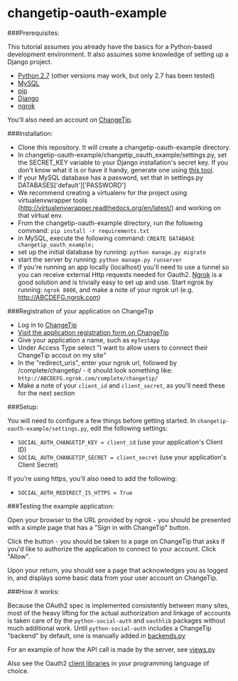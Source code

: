 # changetip-oauth-example

###Prerequisites:

This tutorial assumes you already have the basics for a Python-based development environment. It also assumes some knowledge of setting up a Django project.

- [Python 2.7](https://www.python.org/) (other versions may work, but only 2.7 has been tested)
- [MySQL](http://www.mysql.com/)
- [pip](https://pip.pypa.io/en/latest/)
- [Django](https://www.djangoproject.com/)
- [ngrok](https://ngrok.com/)

You'll also need an account on [ChangeTip](https://www.changetip.com/).

###Installation:

- Clone this repository. It will create a changetip-oauth-example directory.
- In changetip-oauth-example/changetip_oauth_example/settings.py, set the SECRET_KEY variable to your Django installation's secret key. If you don't know what it is or have it handy, generate one using [this tool](http://www.miniwebtool.com/django-secret-key-generator/).
- If your MySQL database has a password, set that in settings.py DATABASES['default']['PASSWORD']
- We recommend creating a virtualenv for the project using virtualenvwrapper tools (http://virtualenvwrapper.readthedocs.org/en/latest/) and working on that virtual env.
- From the changetip-oauth-example directory, run the following command: `pip install -r requirements.txt`
- in MySQL, execute the following command: `CREATE DATABASE changetip_oauth_example;`
- set up the initial database by running: `python manage.py migrate`
- start the server by running: `python manage.py runserver`
- if you're running an app locally (localhost) you'll need to use a tunnel so you can receive external Http requests needed for Oauth2. [Ngrok](https://ngrok.com/) is a good solution and is trivially easy to set up and use. Start ngrok by running: `ngrok 8000`, and make a note of your ngrok url (e.g. http://ABCDEFG.ngrok.com)

###Registration of your application on ChangeTip

- Log in to [ChangeTip](https://www.changetip.com/)
- [Visit the application registration form on ChangeTip](https://www.changetip.com/o/applications/register/)
- Give your application a name, such as `myTestApp`
- Under Access Type select "I want to allow users to connect their ChangeTip accout on my site"
- In the "redirect_uris", enter your ngrok url, followed by /complete/changetip/ - it should look something like: `http://ABCDEFG.ngrok.com/complete/changetip/`
- Make a note of your `client_id` and `client_secret`, as you'll need these for the next section

###Setup:

You will need to configure a few things before getting started. In `changetip-oauth-example/settings.py`, edit the following settings:

- `SOCIAL_AUTH_CHANGETIP_KEY = client_id` (use your application's Client ID)
- `SOCIAL_AUTH_CHANGETIP_SECRET = client_secret` (use your application's Client Secret)

If you're using https, you'll also need to add the following:

- `SOCIAL_AUTH_REDIRECT_IS_HTTPS = True`

###Testing the example application:

Open your browser to the URL provided by ngrok - you should be presented with a simple page that
has a "Sign in with ChangeTip" button.

Click the button - you should be taken to a page on ChangeTip that asks if you'd like to authorize
the application to connect to your account. Click "Allow".

Upon your return, you should see a page that acknowledges you as logged in, and displays some
basic data from your user account on ChangeTip.

###How it works:

Because the OAuth2 spec is implemented consistently between many sites, most of the heavy lifting for
the actual authorization and linkage of accounts is taken care of by the `python-social-auth` and
`oauthlib` packages without much additional work. Until `python-social-auth` includes a ChangeTip
"backend" by default, one is manually added in [backends.py](https://github.com/changecoin/changetip-oauth-example/blob/master/backends.py)

For an example of how the API call is made by the server, see [views.py](https://github.com/changecoin/changetip-oauth-example/blob/master/changetip_oauth_example/views.py)

Also see the Oauth2 [client libraries](http://oauth.net/2/#client-libraries) in your programming language of choice.
